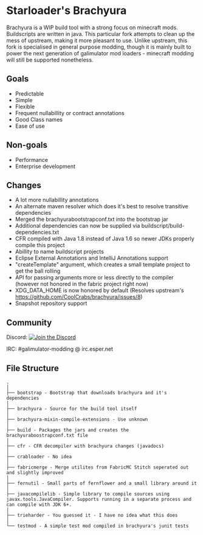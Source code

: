 # Starloader's Brachyura

Brachyura is a WIP build tool with a strong focus on minecraft mods. Buildscripts are written in java.
This particular fork attempts to clean up the mess of upstream, making it more pleasant to use.
Unlike upstream, this fork is specialised in general purpose modding, though it is mainly built
to power the next generation of galimulator mod loaders - minecraft modding will still be supported
nonetheless.

## Goals

 - Predictable
 - Simple
 - Flexible
 - Frequent nullabillity or contract annotations
 - Good Class names
 - Ease of use

## Non-goals

 - Performance
 - Enterprise development

## Changes
 - A lot more nullabillity annotations
 - An alternate maven resolver which does it's best to resolve transitive dependencies
 - Merged the brachyurabootstrapconf.txt into the bootstrap jar
 - Additional dependencies can now be supplied via buildscript/build-dependencies.txt
 - CFR compiled with Java 1.8 instead of Java 1.6 so newer JDKs properly compile this project
 - Abillity to name buildscript projects
 - Eclipse External Annotations and IntelliJ Annotations support
 - "createTemplate" argument, which creates a small template project to get the ball rolling
 - API for passing arguments more or less directly to the compiler (however not honored in the fabric project right now)
 - XDG_DATA_HOME is now honored by default (Resolves upstream's https://github.com/CoolCrabs/brachyura/issues/8)
 - Snapshot repository support

## Community

Discord:
[![Join the Discord](https://discordapp.com/api/guilds/868569240398082068/widget.png?style=banner2)](https://discord.gg/CjnPMxsAX6)

IRC: #galimulator-modding @ irc.esper.net

## File Structure

```
.
│
├── bootstrap - Bootstrap that downloads brachyura and it's dependencies
│
├── brachyura - Source for the build tool itself
│
├── brachyura-mixin-compile-extensions - Use unknown
│
├── build - Packages the jars and creates the brachyuraboostrapconf.txt file
│
├── cfr - CFR decompiler with brachyura changes (javadocs)
│
├── crabloader - No idea
│
├── fabricmerge - Merge utilites from FabricMC Stitch seperated out and slightly improved
│
├── fernutil - Small parts of fernflower and a small library around it
│
├── javacompilelib - Simple library to compile sources using javax.tools.JavaCompiler. Supports running in a separate process and can compile with JDK 6+.
│
├── trieharder - You guessed it - I have no idea what this does
│
└── testmod - A simple test mod compiled in brachyura's junit tests
```
